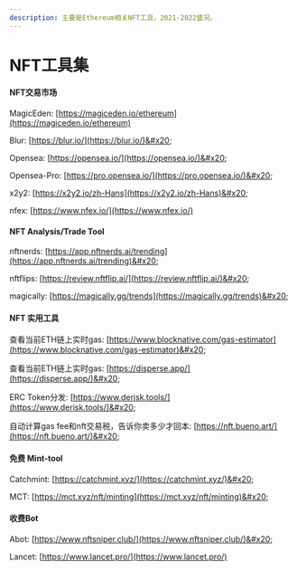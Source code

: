 ```yaml
---
description: 主要是Ethereum相关NFT工具，2021-2022盛况。
---
```


# NFT工具集

#### NFT交易市场&#x20;

MagicEden: [https://magiceden.io/ethereum](https://magiceden.io/ethereum)

Blur: [https://blur.io/](https://blur.io/)&#x20;

Opensea: [https://opensea.io/](https://opensea.io/)&#x20;

Opensea-Pro: [https://pro.opensea.io/](https://pro.opensea.io/)&#x20;

x2y2: [https://x2y2.io/zh-Hans](https://x2y2.io/zh-Hans)&#x20;

nfex: [https://www.nfex.io/](https://www.nfex.io/)



#### NFT Analysis/Trade Tool&#x20;

nftnerds: [https://app.nftnerds.ai/trending](https://app.nftnerds.ai/trending)&#x20;

nftflips: [https://review.nftflip.ai/](https://review.nftflip.ai/)&#x20;

magically: [https://magically.gg/trends](https://magically.gg/trends)&#x20;



#### NFT 实用工具&#x20;

查看当前ETH链上实时gas: [https://www.blocknative.com/gas-estimator](https://www.blocknative.com/gas-estimator)&#x20;

查看当前ETH链上实时gas: [https://disperse.app/](https://disperse.app/)&#x20;

ERC Token分发: [https://www.derisk.tools/](https://www.derisk.tools/)&#x20;

自动计算gas fee和nft交易税，告诉你卖多少才回本: [https://nft.bueno.art/](https://nft.bueno.art/)&#x20;



#### 免费 Mint-tool&#x20;

Catchmint: [https://catchmint.xyz/](https://catchmint.xyz/)&#x20;

MCT: [https://mct.xyz/nft/minting](https://mct.xyz/nft/minting)&#x20;



#### 收费Bot

Abot: [https://www.nftsniper.club/](https://www.nftsniper.club/)&#x20;

Lancet: [https://www.lancet.pro/](https://www.lancet.pro/)
